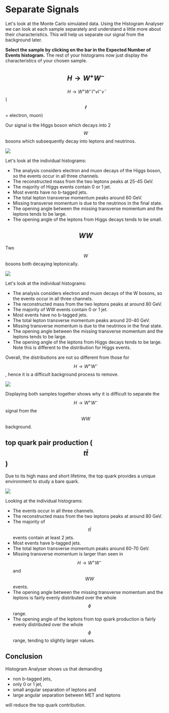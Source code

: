
# Separate Signals

Let's look at the Monte Carlo simulated data.
Using the Histogram Analyser we can look at each sample separately and understand a little more about their characteristics. 
This will help us separate our signal from the background later.

**Select the sample by clicking on the bar in the Expected Number of Events histogram.**
The rest of your histograms now just display the characteristics of your chosen sample.

## $$H\rightarrow W^+W^-$$

$$H\rightarrow W^+W^-l^+\nu l^-\bar\nu$$ ($$ℓ$$ = electron, muon)

Our signal is the  Higgs boson which decays into 2 $$W$$ bosons which subsequently decay into leptons and neutrinos. 

![](pictures/separateSignals/HWW.png)

Let's look at the individual histograms:
* The analysis considers electron and muon decays of the Higgs boson, so the events occur in all three channels. 
* The reconstructed mass from the two leptons peaks at 25-45 GeV. 
* The majority of Higgs events contain 0 or 1 jet.
* Most events have no b-tagged jets. 
* The total lepton transverse momentum peaks around 60 GeV.   
* Missing transverse momentum is due to the neutrinos in the final state. 
* The opening angle between the missing transverse momentum and the leptons tends to be large.
* The opening angle of the leptons from Higgs decays tends to be small.


## $$WW$$

Two $$W$$ bosons both decaying leptonically.


![](pictures/separateSignals/WW.png)


Let's look at the individual histograms:
* The analysis considers electron and muon decays of the W bosons, so the events occur in all three channels. 
* The reconstructed mass from the two leptons peaks at around 80 GeV.
* The majority of WW events contain 0 or 1 jet.
* Most events have no b-tagged jets. 
* The total lepton transverse momentum peaks around 20-40 GeV.  
* Missing transverse momentum is due to the neutrinos in the final state. 
* The opening angle between the missing transverse momentum and the leptons tends to be large.
* The opening angle of the leptons from Higgs decays tends to be large.  Note this is different to the distribution for Higgs events.

Overall, the distributions are not so different from those for $$H\rightarrow W^+W^-$$, hence it is a difficult background process to remove.


![](pictures/separateSignals/HWW_WW.png)


Displaying both samples together shows why it is difficult to separate the $$H\rightarrow W^+W^-$$ signal from the $$WW$$ background.


## top quark pair production ($$t \bar t$$)

Due to its high mass and short lifetime, the top quark provides a unique environment to study a bare quark.

![](pictures/separateSignals/ttbar.png)



Looking at the individual histograms:

* The events occur in all three channels. 
* The reconstructed mass from the two leptons peaks at around 80 GeV.
* The majority of $$t\bar t$$ events contain at least 2 jets.
* Most events have b-tagged jets. 
* The total lepton transverse momentum peaks around 60-70 GeV.  
* Missing transverse momentum is larger than seen in $$H\rightarrow W^+W^-$$ and $$WW$$ events.
* The opening angle between the missing transverse momentum and the leptons is fairly evenly distributed over the whole $$\phi$$ range.
* The opening angle of the leptons from top quark production is fairly evenly distributed over the whole $$\phi$$ range, tending to slightly larger values.

## Conclusion
Histogram Analyser shows us that demanding
* non b-tagged jets, 
* only 0 or 1 jet, 
* small angular separation of leptons and 
* large angular separation between MET and leptons 
 
will reduce the top quark contribution.